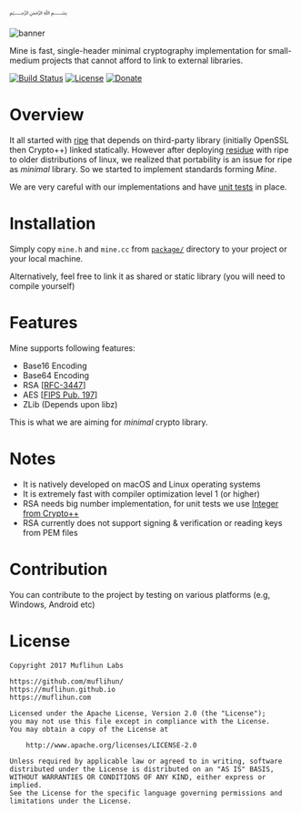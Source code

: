﷽

![banner]

Mine is fast, single-header minimal cryptography implementation for small-medium projects that cannot afford to link to external libraries.

[![Build Status](https://img.shields.io/travis/muflihun/mine/develop.svg)](https://travis-ci.org/muflihun/mine)
[![License](https://img.shields.io/badge/License-Apache%202.0-blue.svg)](https://github.com/muflihun/mine/blob/master/LICENCE)
[![Donate](https://img.shields.io/badge/Donate-PayPal-green.svg)](https://www.paypal.me/MuflihunDotCom/25)

# Overview
It all started with [ripe](https://github.com/muflihun/ripe) that depends on third-party library (initially OpenSSL then Crypto++) linked statically. However after deploying [residue](https://github.com/muflihun/residue) with ripe to older distributions of linux, we realized that portability is an issue for ripe as _minimal_ library. So we started to implement standards forming _Mine_.

We are very careful with our implementations and have [unit tests](/test/) in place.

# Installation
Simply copy `mine.h` and `mine.cc` from [`package/`](/package/) directory to your project or your local machine.

Alternatively, feel free to link it as shared or static library (you will need to compile yourself)
 
# Features
Mine supports following features:

 * Base16 Encoding
 * Base64 Encoding
 * RSA [[RFC-3447](https://tools.ietf.org/html/rfc3447)]
 * AES [[FIPS Pub. 197](http://nvlpubs.nist.gov/nistpubs/FIPS/NIST.FIPS.197.pdf)]
 * ZLib (Depends upon libz)
 
This is what we are aiming for _minimal_ crypto library.

# Notes

 * It is natively developed on macOS and Linux operating systems
 * It is extremely fast with compiler optimization level 1 (or higher)
 * RSA needs big number implementation, for unit tests we use [Integer from Crypto++](https://www.cryptopp.com/wiki/Integer)
 * RSA currently does not support signing & verification or reading keys from PEM files

# Contribution
You can contribute to the project by testing on various platforms (e.g, Windows, Android etc)

# License

```
Copyright 2017 Muflihun Labs

https://github.com/muflihun/
https://muflihun.github.io
https://muflihun.com

Licensed under the Apache License, Version 2.0 (the "License");
you may not use this file except in compliance with the License.
You may obtain a copy of the License at

    http://www.apache.org/licenses/LICENSE-2.0

Unless required by applicable law or agreed to in writing, software
distributed under the License is distributed on an "AS IS" BASIS,
WITHOUT WARRANTIES OR CONDITIONS OF ANY KIND, either express or implied.
See the License for the specific language governing permissions and
limitations under the License.
```

  [banner]: https://raw.githubusercontent.com/muflihun/mine/develop/mine.png
